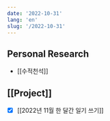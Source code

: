 ```yaml
---
date: '2022-10-31'
lang: 'en'
slug: '/2022-10-31'
---
```


## Personal Research

- [[수적천석]]

## [[Project]]

- [x] [[2022년 11월 한 달간 일기 쓰기]]
